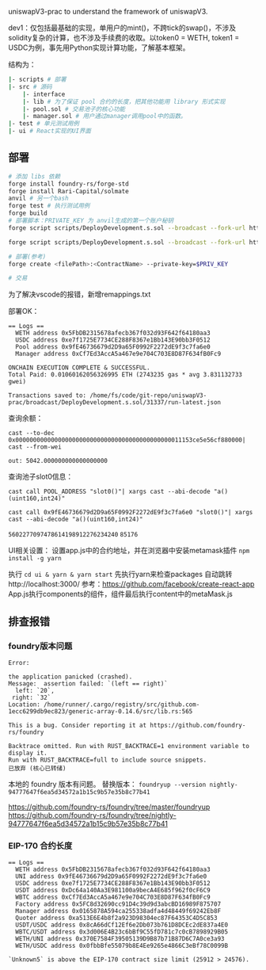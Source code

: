 uniswapV3-prac to understand the framework of uniswapV3.

dev1：仅包括最基础的实现，单用户的mint()，不跨tick的swap()，不涉及solidity复杂的计算，也不涉及手续费的收取。以token0 = WETH, token1 = USDC为例，事先用Python实现计算功能，了解基本框架。

结构为：

```bash
|- scripts # 部署
|- src # 源码
	|- interface
	|- lib # 为了保证 pool 合约的长度，把其他功能用 library 形式实现
	|- pool.sol # 交易池子的核心功能
	|- manager.sol # 用户通过manager调用pool中的函数。
|- test # 单元测试用例
|- ui # React实现的UI界面
```



## 部署

``` bash
# 添加 libs 依赖
forge install foundry-rs/forge-std
forge install Rari-Capital/solmate
anvil # 另一个bash
forge test # 执行测试用例
forge build
# 部署脚本：PRIVATE_KEY 为 anvil生成的第一个账户秘钥
forge script scripts/DeployDevelopment.s.sol --broadcast --fork-url http://localhost:8545 --private-key $PRIVATE_KEY

forge script scripts/DeployDevelopment.s.sol --broadcast --fork-url http://localhost:8545 --private-key 0xac0974bec39a17e36ba4a6b4d238ff944bacb478cbed5efcae784d7bf4f2ff80

# 部署(参考)
forge create <filePath>:<ContractName> --private-key=$PRIV_KEY

# 交易

```
为了解决vscode的报错，新增remappings.txt

部署OK：

```
== Logs ==
  WETH address 0x5FbDB2315678afecb367f032d93F642f64180aa3
  USDC address 0xe7f1725E7734CE288F8367e1Bb143E90bb3F0512
  Pool address 0x9fE46736679d2D9a65F0992F2272dE9f3c7fa6e0
  Manager address 0xCf7Ed3AccA5a467e9e704C703E8D87F634fB0Fc9

ONCHAIN EXECUTION COMPLETE & SUCCESSFUL.
Total Paid: 0.01060162056326995 ETH (2743235 gas * avg 3.831132733 gwei)

Transactions saved to: /home/fs/code/git-repo/uniswapV3-prac/broadcast/DeployDevelopment.s.sol/31337/run-latest.json
```

查询余额：

```
cast --to-dec 0x00000000000000000000000000000000000000000000011153ce5e56cf880000| cast --from-wei
```

`out: 5042.000000000000000000`

查询池子slot0信息：

````
cast call POOL_ADDRESS "slot0()"| xargs cast --abi-decode "a()(uint160,int24)"

cast call 0x9fE46736679d2D9a65F0992F2272dE9f3c7fa6e0 "slot0()"| xargs cast --abi-decode "a()(uint160,int24)"
````

`5602277097478614198912276234240`
`85176`



UI相关设置：
设置app.js中的合约地址，并在浏览器中安装metamask插件
`npm install -g yarn`

执行 `cd ui & yarn & yarn start`
先执行yarn来检查packages
自动跳转 http://localhost:3000/
参考：https://github.com/facebook/create-react-app
App.js执行components的组件，组件最后执行content中的metaMask.js



## 排查报错

### foundry版本问题

```
Error:

the application panicked (crashed).
Message:  assertion failed: `(left == right)`
  left: `20`,
 right: `32`
Location: /home/runner/.cargo/registry/src/github.com-1ecc6299db9ec823/generic-array-0.14.6/src/lib.rs:565

This is a bug. Consider reporting it at https://github.com/foundry-rs/foundry

Backtrace omitted. Run with RUST_BACKTRACE=1 environment variable to display it.
Run with RUST_BACKTRACE=full to include source snippets.
已放弃 (核心已转储)
```

本地的 foundry 版本有问题。
替换版本：
```foundryup --version nightly-94777647f6ea5d34572a1b15c9b57e35b8c77b41 ```

https://github.com/foundry-rs/foundry/tree/master/foundryup
https://github.com/foundry-rs/foundry/tree/nightly-94777647f6ea5d34572a1b15c9b57e35b8c77b41





### EIP-170 合约长度

```
== Logs ==
  WETH address 0x5FbDB2315678afecb367f032d93F642f64180aa3
  UNI address 0x9fE46736679d2D9a65F0992F2272dE9f3c7fa6e0
  USDC address 0xe7f1725E7734CE288F8367e1Bb143E90bb3F0512
  USDT address 0xDc64a140Aa3E981100a9becA4E685f962f0cF6C9
  WBTC address 0xCf7Ed3AccA5a467e9e704C703E8D87F634fB0Fc9
  Factory address 0x5FC8d32690cc91D4c39d9d3abcBD16989F875707
  Manager address 0x0165878A594ca255338adfa4d48449f69242Eb8F
  Quoter address 0xa513E6E4b8f2a923D98304ec87F64353C4D5C853
  USDT/USDC address 0x8cA66dCf12Ef6e2Db073b761D8DCEc2dE837a4E0
  WBTC/USDT address 0x3d006E4B23c6bBf9C55fD781c7c0cB7898929B05
  WETH/UNI address 0x370E7584F39505139D9B87b71B87D6C7A0ce3a93
  WETH/USDC address 0x0fbbBfe55079b8E4Ee9265e4866C3eBf78C0099B

`Unknown5` is above the EIP-170 contract size limit (25912 > 24576).
```











